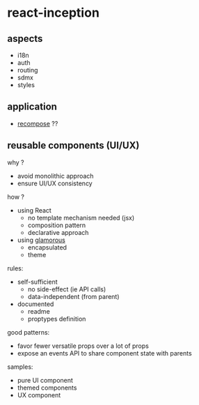 # react-inception

## aspects

- i18n
- auth
- routing
- sdmx
- styles

## application

- [recompose](https://github.com/acdlite/recompose) ??

## reusable components (UI/UX)

why ?
- avoid monolithic approach
- ensure UI/UX consistency

how ?
- using React
  - no template mechanism needed (jsx)
  - composition pattern
  - declarative approach
- using [glamorous](https://github.com/paypal/glamorous)
  - encapsulated
  - theme

rules:
- self-sufficient
  - no side-effect (ie API calls)
  - data-independent (from parent)
- documented
  - readme
  - proptypes definition

good patterns:
- favor fewer versatile props over a lot of props
- expose an events API to share component state with parents

samples:
- pure UI component
- themed components
- UX component
